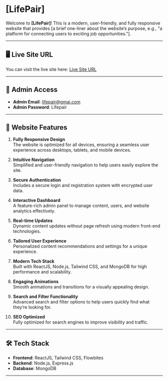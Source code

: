 # [LifePair]

Welcome to **[LifePair]**! This is a modern, user-friendly, and fully responsive website that provides [a brief one-liner about the website’s purpose, e.g., "a platform for connecting users to exciting job opportunities."].

---

## 🖥️ Live Site URL
You can visit the live site here: [Live Site URL](https://lifepair-client.web.app/)

---

## 📧 Admin Access
- **Admin Email**: lifepair@gmai.com
- **Admin Password**: Lifepair

---

## 🌟 Website Features

1. **Fully Responsive Design**  
   The website is optimized for all devices, ensuring a seamless user experience across desktops, tablets, and mobile devices.

2. **Intuitive Navigation**  
   Simplified and user-friendly navigation to help users easily explore the site.

3. **Secure Authentication**  
   Includes a secure login and registration system with encrypted user data.

4. **Interactive Dashboard**  
   A feature-rich admin panel to manage content, users, and website analytics effectively.

5. **Real-time Updates**  
   Dynamic content updates without page refresh using modern front-end technologies.

6. **Tailored User Experience**  
   Personalized content recommendations and settings for a unique experience.

7. **Modern Tech Stack**  
   Built with ReactJS, Node.js, Tailwind CSS, and MongoDB for high performance and scalability.

8. **Engaging Animations**  
   Smooth animations and transitions for a visually appealing design.

9. **Search and Filter Functionality**  
   Advanced search and filter options to help users quickly find what they’re looking for.

10. **SEO Optimized**  
    Fully optimized for search engines to improve visibility and traffic.

---

## 🛠️ Tech Stack
- **Frontend**: ReactJS, Tailwind CSS, Flowbites  
- **Backend**: Node.js, Express.js  
- **Database**: MongoDB  


---




